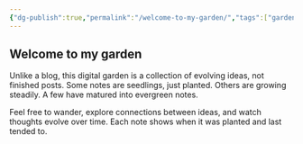 ```yaml
---
{"dg-publish":true,"permalink":"/welcome-to-my-garden/","tags":["gardenEntry"],"created":"2025-04-14T09:46:44.030+02:00","updated":"2025-04-15T08:11:02.541+02:00"}
---
```



## Welcome to my garden

Unlike a blog, this digital garden is a collection of evolving ideas, not finished posts. Some notes are seedlings, just planted. Others are growing steadily. A few have matured into evergreen notes.

Feel free to wander, explore connections between ideas, and watch thoughts evolve over time. Each note shows when it was planted and last tended to.